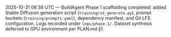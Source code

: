 2025-10-31 06:38 UTC — BuildAgent
Phase 1 scaffolding completed: added Stable Diffusion generation script (`training/sd_generate.py`), prompt buckets (`training/prompts.yaml`), dependency manifest, and Git LFS configuration. Logs recorded under `logs/phase-1/`. Dataset synthesis deferred to GPU environment per PLAN.md §1.
